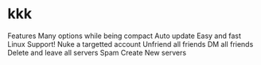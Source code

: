 # kkk
Features  Many options while being compact  Auto update  Easy and fast  Linux Support!  Nuke a targetted account  Unfriend all friends  DM all friends  Delete and leave all servers  Spam Create New servers
